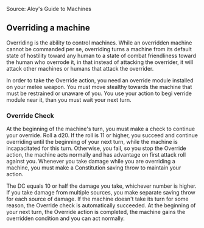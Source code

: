 Source: Aloy's Guide to Machines


## Overriding a machine

Overriding is the ability to control machines. While an overridden machine cannot be commanded per se, overriding turns a machine from its default state of hostility toward any human to a state of combat friendliness toward the human who overrode it, in that instead of attacking the overrider, it will attack other machines or humans that attack the overrider.

In order to take the Override action, you need an override module installed on your melee weapon. You must move stealthy towards the machine that must be restrained or unaware of you. You use your action to begi verride module near it, than you must wait your next turn.

### Override Check

At the beginning of the machine's turn, you must make a check to continue your override. Roll a d20. If the roll is 11 or higher, you succeed and continue overriding until the beginning of your next turn, while the machine is incapacitated for this turn. Otherwise, you fail, so you stop the Override action, the machine acts normally and has advantage on first attack roll against you. Whenever you take damage while you are overriding a machine, you must make a Constitution saving throw to maintain your action.

The DC equals 10 or half the damage you take, whichever number is higher. If you take damage from multiple sources, you make separate saving throw for each source of damage. If the machine doesn't take its turn for some reason, the Override check is automatically succeeded. At the beginning of your next turn, the Override action is completed, the machine gains the overridden condition and you can act normally.